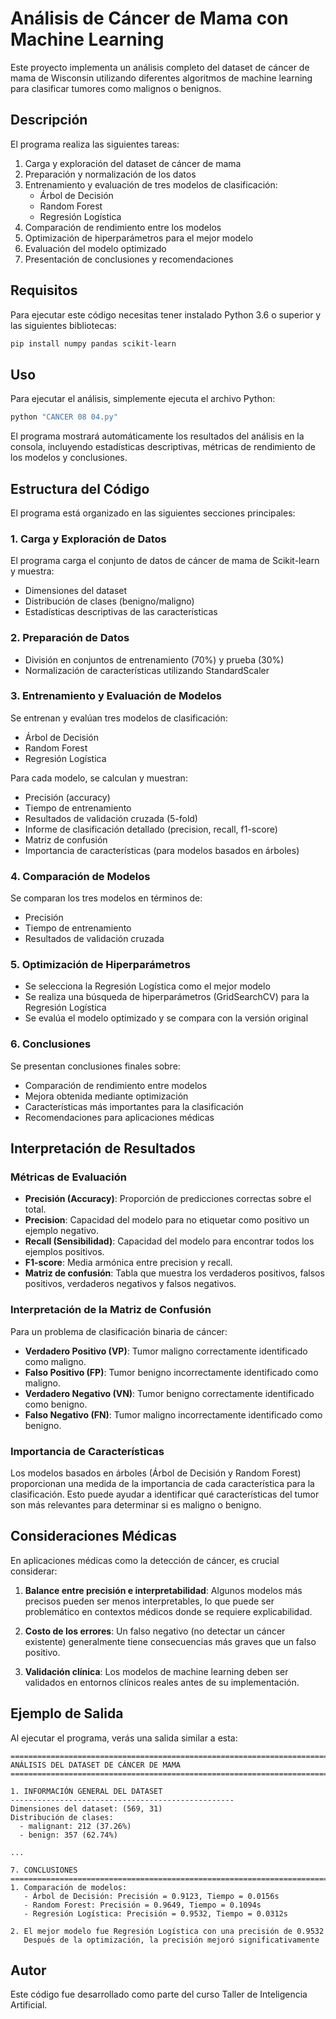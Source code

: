 # Análisis de Cáncer de Mama con Machine Learning

Este proyecto implementa un análisis completo del dataset de cáncer de mama de Wisconsin utilizando diferentes algoritmos de machine learning para clasificar tumores como malignos o benignos.

## Descripción

El programa realiza las siguientes tareas:

1. Carga y exploración del dataset de cáncer de mama
2. Preparación y normalización de los datos
3. Entrenamiento y evaluación de tres modelos de clasificación:
   - Árbol de Decisión
   - Random Forest
   - Regresión Logística
4. Comparación de rendimiento entre los modelos
5. Optimización de hiperparámetros para el mejor modelo
6. Evaluación del modelo optimizado
7. Presentación de conclusiones y recomendaciones

## Requisitos

Para ejecutar este código necesitas tener instalado Python 3.6 o superior y las siguientes bibliotecas:

```bash
pip install numpy pandas scikit-learn
```

## Uso

Para ejecutar el análisis, simplemente ejecuta el archivo Python:

```bash
python "CANCER 08 04.py"
```

El programa mostrará automáticamente los resultados del análisis en la consola, incluyendo estadísticas descriptivas, métricas de rendimiento de los modelos y conclusiones.

## Estructura del Código

El programa está organizado en las siguientes secciones principales:

### 1. Carga y Exploración de Datos

El programa carga el conjunto de datos de cáncer de mama de Scikit-learn y muestra:
- Dimensiones del dataset
- Distribución de clases (benigno/maligno)
- Estadísticas descriptivas de las características

### 2. Preparación de Datos

- División en conjuntos de entrenamiento (70%) y prueba (30%)
- Normalización de características utilizando StandardScaler

### 3. Entrenamiento y Evaluación de Modelos

Se entrenan y evalúan tres modelos de clasificación:
- Árbol de Decisión
- Random Forest
- Regresión Logística

Para cada modelo, se calculan y muestran:
- Precisión (accuracy)
- Tiempo de entrenamiento
- Resultados de validación cruzada (5-fold)
- Informe de clasificación detallado (precision, recall, f1-score)
- Matriz de confusión
- Importancia de características (para modelos basados en árboles)

### 4. Comparación de Modelos

Se comparan los tres modelos en términos de:
- Precisión
- Tiempo de entrenamiento
- Resultados de validación cruzada

### 5. Optimización de Hiperparámetros

- Se selecciona la Regresión Logística como el mejor modelo
- Se realiza una búsqueda de hiperparámetros (GridSearchCV) para la Regresión Logística
- Se evalúa el modelo optimizado y se compara con la versión original

### 6. Conclusiones

Se presentan conclusiones finales sobre:
- Comparación de rendimiento entre modelos
- Mejora obtenida mediante optimización
- Características más importantes para la clasificación
- Recomendaciones para aplicaciones médicas

## Interpretación de Resultados

### Métricas de Evaluación

- **Precisión (Accuracy)**: Proporción de predicciones correctas sobre el total.
- **Precision**: Capacidad del modelo para no etiquetar como positivo un ejemplo negativo.
- **Recall (Sensibilidad)**: Capacidad del modelo para encontrar todos los ejemplos positivos.
- **F1-score**: Media armónica entre precision y recall.
- **Matriz de confusión**: Tabla que muestra los verdaderos positivos, falsos positivos, verdaderos negativos y falsos negativos.

### Interpretación de la Matriz de Confusión

Para un problema de clasificación binaria de cáncer:
- **Verdadero Positivo (VP)**: Tumor maligno correctamente identificado como maligno.
- **Falso Positivo (FP)**: Tumor benigno incorrectamente identificado como maligno.
- **Verdadero Negativo (VN)**: Tumor benigno correctamente identificado como benigno.
- **Falso Negativo (FN)**: Tumor maligno incorrectamente identificado como benigno.

### Importancia de Características

Los modelos basados en árboles (Árbol de Decisión y Random Forest) proporcionan una medida de la importancia de cada característica para la clasificación. Esto puede ayudar a identificar qué características del tumor son más relevantes para determinar si es maligno o benigno.

## Consideraciones Médicas

En aplicaciones médicas como la detección de cáncer, es crucial considerar:

1. **Balance entre precisión e interpretabilidad**: Algunos modelos más precisos pueden ser menos interpretables, lo que puede ser problemático en contextos médicos donde se requiere explicabilidad.

2. **Costo de los errores**: Un falso negativo (no detectar un cáncer existente) generalmente tiene consecuencias más graves que un falso positivo.

3. **Validación clínica**: Los modelos de machine learning deben ser validados en entornos clínicos reales antes de su implementación.

## Ejemplo de Salida

Al ejecutar el programa, verás una salida similar a esta:

```
================================================================================
ANÁLISIS DEL DATASET DE CÁNCER DE MAMA
================================================================================

1. INFORMACIÓN GENERAL DEL DATASET
--------------------------------------------------
Dimensiones del dataset: (569, 31)
Distribución de clases:
  - malignant: 212 (37.26%)
  - benign: 357 (62.74%)

...

7. CONCLUSIONES
================================================================================
1. Comparación de modelos:
   - Árbol de Decisión: Precisión = 0.9123, Tiempo = 0.0156s
   - Random Forest: Precisión = 0.9649, Tiempo = 0.1094s
   - Regresión Logística: Precisión = 0.9532, Tiempo = 0.0312s

2. El mejor modelo fue Regresión Logística con una precisión de 0.9532
   Después de la optimización, la precisión mejoró significativamente
```

## Autor

Este código fue desarrollado como parte del curso Taller de Inteligencia Artificial.